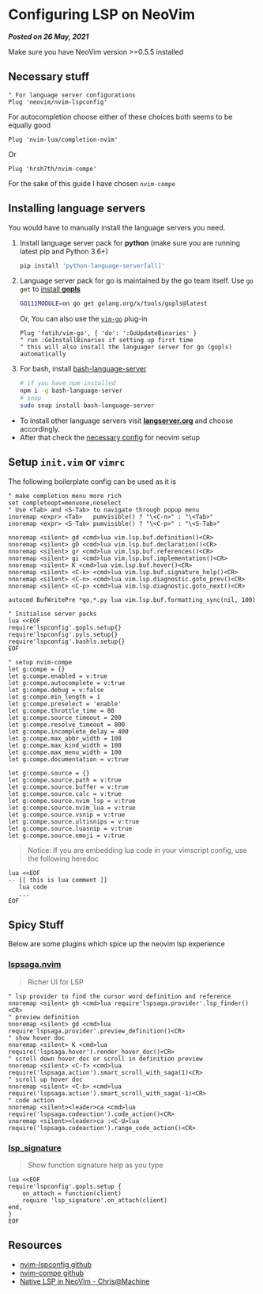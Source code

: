 # Configuring LSP on NeoVim
**_Posted on 26 May, 2021_** 

Make sure you have NeoVim version >=0.5.5 installed

## Necessary stuff

```vim
" For language server configurations
Plug 'neovim/nvim-lspconfig'
```

For autocompletion choose either of these choices both seems to be equally good

```vim
Plug 'nvim-lua/completion-nvim'
```
Or

```vim
Plug 'hrsh7th/nvim-compe'
```

For the sake of this guide I have chosen `nvim-compe`

## Installing language servers

You would have to manually install the language servers you need.

1. Install language server pack for **python** (make sure you are running latest pip and Python 3.6+)
   ```bash
   pip install 'python-language-server[all]'
   ```

2. Language server pack for go is maintained by the go team itself. Use `go get` to [install **gopls**](https://github.com/golang/tools/blob/master/gopls/README.md#installation)
   ```bash
   GO111MODULE=on go get golang.org/x/tools/gopls@latest
   ```

   Or, You can also use the [`vim-go`](https://github.com/fatih/vim-go) plug-in
   ```vim
   Plug 'fatih/vim-go', { 'do': ':GoUpdateBinaries' }
   " run :GoInstallBinaries if setting up first time
   " this will also install the languager server for go (gopls) automatically
   ```

3. For bash, install [bash-language-server](https://github.com/bash-lsp/bash-language-server)
   ```bash
   # if you have npm installed
   npm i -g bash-language-server
   # snap
   sudo snap install bash-language-server
   ```

- To install other language servers visit [**langserver.org**](https://langserver.org/) and choose accordingly.
- After that check the [necessary config](https://github.com/neovim/nvim-lspconfig/blob/master/CONFIG.md) for neovim setup

## Setup `init.vim` or `vimrc`

The following boilerplate config can be used as it is

```vim
" make completion menu more rich
set completeopt=menuone,noselect
" Use <Tab> and <S-Tab> to navigate through popup menu
inoremap <expr> <Tab>   pumvisible() ? "\<C-n>" : "\<Tab>"
inoremap <expr> <S-Tab> pumvisible() ? "\<C-p>" : "\<S-Tab>"

nnoremap <silent> gd <cmd>lua vim.lsp.buf.definition()<CR>
nnoremap <silent> gD <cmd>lua vim.lsp.buf.declaration()<CR>
nnoremap <silent> gr <cmd>lua vim.lsp.buf.references()<CR>
nnoremap <silent> gi <cmd>lua vim.lsp.buf.implementation()<CR>
nnoremap <silent> K <cmd>lua vim.lsp.buf.hover()<CR>
nnoremap <silent> <C-k> <cmd>lua vim.lsp.buf.signature_help()<CR>
nnoremap <silent> <C-n> <cmd>lua vim.lsp.diagnostic.goto_prev()<CR>
nnoremap <silent> <C-p> <cmd>lua vim.lsp.diagnostic.goto_next()<CR>

autocmd BufWritePre *go,*.py lua vim.lsp.buf.formatting_sync(nil, 100)

" Initialise server packs
lua <<EOF
require'lspconfig'.gopls.setup{}
require'lspconfig'.pyls.setup{}
require'lspconfig'.bashls.setup{}
EOF

" setup nvim-compe
let g:compe = {}
let g:compe.enabled = v:true
let g:compe.autocomplete = v:true
let g:compe.debug = v:false
let g:compe.min_length = 1
let g:compe.preselect = 'enable'
let g:compe.throttle_time = 80
let g:compe.source_timeout = 200
let g:compe.resolve_timeout = 800
let g:compe.incomplete_delay = 400
let g:compe.max_abbr_width = 100
let g:compe.max_kind_width = 100
let g:compe.max_menu_width = 100
let g:compe.documentation = v:true

let g:compe.source = {}
let g:compe.source.path = v:true
let g:compe.source.buffer = v:true
let g:compe.source.calc = v:true
let g:compe.source.nvim_lsp = v:true
let g:compe.source.nvim_lua = v:true
let g:compe.source.vsnip = v:true
let g:compe.source.ultisnips = v:true
let g:compe.source.luasnip = v:true
let g:compe.source.emoji = v:true

```

> Notice: If you are embedding lua code in your vimscript config, use the following heredoc

```
lua <<EOF
-- [[ this is lua comment ]]
   lua code
   ...
EOF
```

## Spicy Stuff

Below are some plugins which spice up the neovim lsp experience

### [lspsaga.nvim](https://github.com/glepnir/lspsaga.nvim)

> Richer UI for LSP

```vim
" lsp provider to find the cursor word definition and reference
nnoremap <silent> gh <cmd>lua require'lspsaga.provider'.lsp_finder()<CR>
" preview definition
nnoremap <silent> gd <cmd>lua require'lspsaga.provider'.preview_definition()<CR>
" show hover doc
nnoremap <silent> K <cmd>lua require('lspsaga.hover').render_hover_doc()<CR>
" scroll down hover doc or scroll in definition preview
nnoremap <silent> <C-f> <cmd>lua require('lspsaga.action').smart_scroll_with_saga(1)<CR>
" scroll up hover doc
nnoremap <silent> <C-b> <cmd>lua require('lspsaga.action').smart_scroll_with_saga(-1)<CR>
" code action
nnoremap <silent><leader>ca <cmd>lua require('lspsaga.codeaction').code_action()<CR>
vnoremap <silent><leader>ca :<C-U>lua require('lspsaga.codeaction').range_code_action()<CR>
```

### [lsp_signature](https://github.com/ray-x/lsp_signature.nvim)

> Show function signature help as you type

```vim
lua <<EOF
require'lspconfig'.gopls.setup {
    on_attach = function(client)
    require 'lsp_signature'.on_attach(client)
end,
}
EOF
```

## Resources
- [nvim-lspconfig github](https://github.com/neovim/nvim-lspconfig)
- [nvim-compe github](https://github.com/hrsh7th/nvim-compe)
- [Native LSP in NeoVim - Chris@Machine](https://www.chrisatmachine.com/Neovim/27-native-lsp/)
